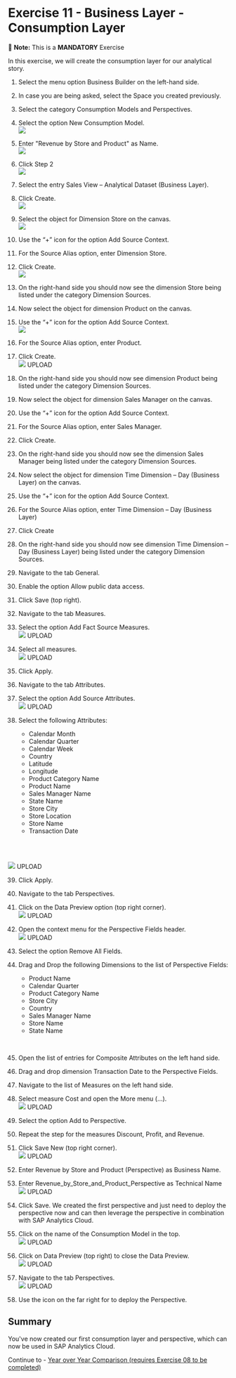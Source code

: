 # Exercise 11 - Business Layer - Consumption Layer

:memo: **Note:** This is a <strong>MANDATORY</strong>  Exercise

In this exercise, we will create the consumption layer for our analytical story.

1. Select the menu option Business Builder on the left-hand side.
2. In case you are being asked, select the Space you created previously.
3. Select the category Consumption Models and Perspectives.
4. Select the option New Consumption Model.
<br>![](images/00_00_0150.png) 

5. Enter "Revenue by Store and Product" as Name.
<br>![](images/00_00_0151.png) 

6. Click Step 2
<br>![](images/00_00_0152.png) 

7. Select the entry Sales View – Analytical Dataset (Business Layer).
8. Click Create.
<br>![](images/00_00_0153.png) 

9. Select the object for Dimension Store on the canvas.
<br>![](images/00_00_0154.png) 

10. Use the “+” icon for the option Add Source Context.
11. For the Source Alias option, enter Dimension Store.
12. Click Create.
<br>![](images/00_00_0155.png) 

13. On the right-hand side you should now see the dimension Store being listed under the category Dimension
Sources.
14. Now select the object for dimension Product on the canvas.
15. Use the “+” icon for the option Add Source Context.
<br>![](images/00_00_0169.png) 

16. For the Source Alias option, enter Product.
17. Click Create.
<br>![](images/00_00_0170.png) UPLOAD

18. On the right-hand side you should now see dimension Product being listed under the category Dimension
Sources.
19. Now select the object for dimension Sales Manager on the canvas.
20. Use the “+” icon for the option Add Source Context.
21. For the Source Alias option, enter Sales Manager.
22. Click Create.
23. On the right-hand side you should now see the dimension Sales Manager being listed under the category
Dimension Sources.
24. Now select the object for dimension Time Dimension – Day (Business Layer) on the canvas.
25. Use the “+” icon for the option Add Source Context.
26. For the Source Alias option, enter Time Dimension – Day (Business Layer)
27. Click Create
28. On the right-hand side you should now see dimension Time Dimension – Day (Business Layer) being listed
under the category Dimension Sources.
29. Navigate to the tab General.
30. Enable the option Allow public data access.
31. Click Save (top right).
32. Navigate to the tab Measures.
33. Select the option Add Fact Source Measures.
<br>![](images/00_00_0157.png) UPLOAD

34. Select all measures.
<br>![](images/00_00_0158.png) UPLOAD

35. Click Apply.
36. Navigate to the tab Attributes.
37. Select the option Add Source Attributes.
<br>![](images/00_00_0159.png) UPLOAD

38. Select the following Attributes:<br><ul><li>Calendar Month</li><li>Calendar Quarter</li><li>Calendar Week</li><li>Country</li><li>Latitude</li><li>Longitude</li><li>Product Category Name</li><li>Product Name</li><li>Sales Manager Name</li><li>State Name</li><li>Store City</li><li>Store Location</li><li>Store Name</li><li>Transaction Date
<br>

<br>![](images/00_00_0160.png) UPLOAD

39. Click Apply.
40. Navigate to the tab Perspectives.
41. Click on the Data Preview option (top right corner).
<br>![](images/00_00_0161.png) UPLOAD

42. Open the context menu for the Perspective Fields header.
<br>![](images/00_00_0162.png) UPLOAD

43. Select the option Remove All Fields.
44. Drag and Drop the following Dimensions to the list of Perspective Fields:<br><ul><li>Product Name</li><li>Calendar Quarter</li><li>Product Category Name</li><li>Store City</li><li>Country</li><li>Sales Manager Name</li><li>Store Name</li><li>State Name
<br>

45. Open the list of entries for Composite Attributes on the left hand side.
46. Drag and drop dimension Transaction Date to the Perspective Fields.
47. Navigate to the list of Measures on the left hand side.
48. Select measure Cost and open the More menu (…).
<br>![](images/00_00_0163.png) UPLOAD

49. Select the option Add to Perspective.
50. Repeat the step for the measures Discount, Profit, and Revenue.
51. Click Save New (top right corner).
<br>![](images/00_00_0164.png) UPLOAD

52. Enter Revenue by Store and Product (Perspective) as Business Name.
53. Enter Revenue_by_Store_and_Product_Perspective as Technical Name
<br>![](images/00_00_0165.png) UPLOAD

54. Click Save.
We created the first perspective and just need to deploy the perspective now and can then leverage the
perspective in combination with SAP Analytics Cloud.
55. Click on the name of the Consumption Model in the top.
<br>![](images/00_00_0166.png) UPLOAD

56. Click on Data Preview (top right) to close the Data Preview.
<br>![](images/00_00_0167.png) UPLOAD

57. Navigate to the tab Perspectives.
<br>![](images/00_00_0168.png) UPLOAD

58. Use the icon on the far right for to deploy the Perspective.


## Summary

You've now created our first consumption layer and perspective, which can now be used in SAP Analytics Cloud.

Continue to - [Year over Year Comparison (requires Exercise 08 to be completed) ](../ex12/README.md)
